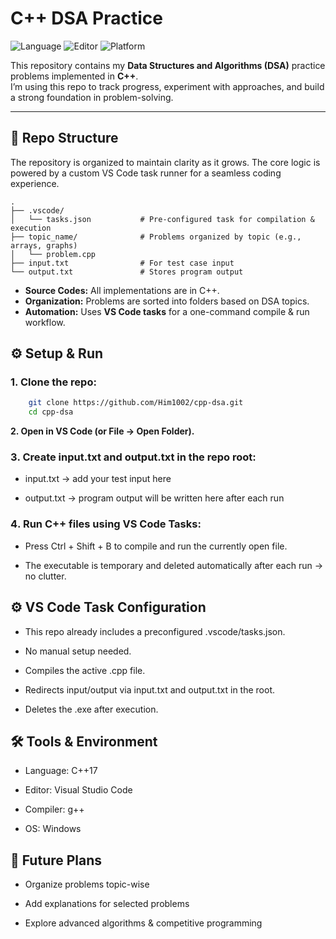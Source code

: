 #  C++ DSA Practice 

![Language](https://img.shields.io/badge/language-C%2B%2B17-blue)
![Editor](https://img.shields.io/badge/editor-VS%20Code-blueviolet)
![Platform](https://img.shields.io/badge/platform-Windows-lightgrey)     

This repository contains my **Data Structures and Algorithms (DSA)** practice problems implemented in **C++**.  
I’m using this repo to track progress, experiment with approaches, and build a strong foundation in problem-solving.  

---

## 📂 Repo Structure

The repository is organized to maintain clarity as it grows. The core logic is powered by a custom VS Code task runner for a seamless coding experience.

```text
.
├── .vscode/
│   └── tasks.json           # Pre-configured task for compilation & execution
├── topic_name/              # Problems organized by topic (e.g., arrays, graphs)
│   └── problem.cpp         
├── input.txt                # For test case input
└── output.txt               # Stores program output
```

-   **Source Codes:** All implementations are in C++.
-   **Organization:** Problems are sorted into folders based on DSA topics.
-   **Automation:** Uses **VS Code tasks** for a one-command compile & run workflow.

## ⚙️ Setup & Run

### 1️.  Clone the repo:
```bash
    git clone https://github.com/Him1002/cpp-dsa.git
    cd cpp-dsa
```

**2️. Open in VS Code (or File → Open Folder).**

### 3️. Create input.txt and output.txt in the repo root:
-   input.txt → add your test input here

-   output.txt → program output will be written here after each run

### 4️. Run C++ files using VS Code Tasks:

-   Press Ctrl + Shift + B to compile and run the currently open file.

-   The executable is temporary and deleted automatically after each run → no clutter.

## ⚙️ VS Code Task Configuration

-   This repo already includes a preconfigured .vscode/tasks.json.

-   No manual setup needed.

-   Compiles the active .cpp file.

-   Redirects input/output via input.txt and output.txt in the root.

-   Deletes the .exe after execution.

## 🛠 Tools & Environment

-   Language: C++17

-   Editor: Visual Studio Code

-   Compiler: g++

-   OS: Windows

## 📌 Future Plans

-   Organize problems topic-wise

-   Add explanations for selected problems

-   Explore advanced algorithms & competitive programming
